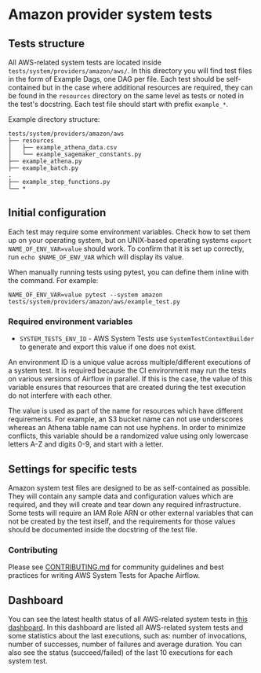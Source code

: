 <!--
 Licensed to the Apache Software Foundation (ASF) under one
 or more contributor license agreements.  See the NOTICE file
 distributed with this work for additional information
 regarding copyright ownership.  The ASF licenses this file
 to you under the Apache License, Version 2.0 (the
 "License"); you may not use this file except in compliance
 with the License.  You may obtain a copy of the License at

   http://www.apache.org/licenses/LICENSE-2.0

 Unless required by applicable law or agreed to in writing,
 software distributed under the License is distributed on an
 "AS IS" BASIS, WITHOUT WARRANTIES OR CONDITIONS OF ANY
 KIND, either express or implied.  See the License for the
 specific language governing permissions and limitations
 under the License.
-->

# Amazon provider system tests

## Tests structure

All AWS-related system tests are located inside `tests/system/providers/amazon/aws/`.
In this directory you will find test files in the form of Example Dags, one DAG per file.
Each test should be self-contained but in the case where additional resources are required,
they can be found in the `resources` directory on the same level as tests or noted in the
test's docstring.  Each test file should start with prefix `example_*`.

Example directory structure:

```
tests/system/providers/amazon/aws
├── resources
│   ├── example_athena_data.csv
│   └── example_sagemaker_constants.py
├── example_athena.py
├── example_batch.py
.
├── example_step_functions.py
└── *
```

## Initial configuration

Each test may require some environment variables. Check how to set them up on your
operating system, but on UNIX-based operating systems `export NAME_OF_ENV_VAR=value`
should work.  To confirm that it is set up correctly, run `echo $NAME_OF_ENV_VAR`
which will display its value.

When manually running tests using pytest, you can define them inline with the command.
For example:

```commandline
NAME_OF_ENV_VAR=value pytest --system amazon tests/system/providers/amazon/aws/example_test.py
```

### Required environment variables

- `SYSTEM_TESTS_ENV_ID` - AWS System Tests use `SystemTestContextBuilder` to generate
and export this value if one does not exist.

An environment ID is a unique value across multiple/different executions of a system
test.  It is required because the CI environment may run the tests on various versions
of Airflow in parallel.  If this is the case, the value of this variable ensures that
resources that are created during the test execution do not interfere with each other.

The value is used as part of the name for resources which have different requirements.
For example, an S3 bucket name can not use underscores whereas an Athena table name can
not use hyphens.  In order to minimize conflicts, this variable should be a randomized
value using only lowercase letters A-Z and digits 0-9, and start with a letter.

## Settings for specific tests

Amazon system test files are designed to be as self-contained as possible.  They will contain
any sample data and configuration values which are required, and they will create and tear
down any required infrastructure.  Some tests will require an IAM Role ARN or other external
variables that can not be created by the test itself, and the requirements for those values
should be documented inside the docstring of the test file.

### Contributing

Please see [CONTRIBUTING.md](CONTRIBUTING.md) for community guidelines and best practices for
writing AWS System Tests for Apache Airflow.

## Dashboard

You can see the latest health status of all AWS-related system tests in
[this dashboard](https://aws-mwaa.github.io/open-source/system-tests/dashboard.html). In this dashboard are listed all
AWS-related system tests and some statistics about the last executions, such as: number of invocations, number of
successes, number of failures and average duration. You can also see the status (succeed/failed) of the last 10
executions for each system test.
